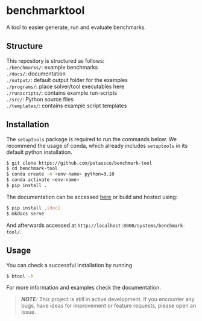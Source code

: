 # benchmarktool

A tool to easier generate, run and evaluate benchmarks.

## Structure

This repository is structured as follows:\
`./benchmarks/`: example
benchmarks\
`./docs/`: documentation\
`./output/`: default output folder for
the examples\
`./programs/`: place solver/tool executables
here\
`./runscripts/`: contains example run-scripts\
`./src/`: Python source
files\
`./templates/`: contains example script templates

## Installation

The `setuptools` package is required to run the commands below. We recommend
the usage of conda, which already includes `setuptools` in its default python
installation.

```bash
$ git clone https://github.com/potassco/benchmark-tool
$ cd benchmark-tool
$ conda create -n <env-name> python=3.10
$ conda activate <env-name>
$ pip install .
```

The documentation can be accessed [here](https://potassco.org/benchmark-tool/)
or build and hosted using:

```bash
$ pip install .[doc]
$ mkdocs serve
```

And afterwards accessed at `http://localhost:8000/systems/benchmark-tool/`.

## Usage

You can check a successful installation by running

```bash
$ btool -h
```

For more information and examples check the documentation.

> **_NOTE:_** This project is still in active development. If you encounter any
> bugs, have ideas for improvement or feature requests, please open an issue.
